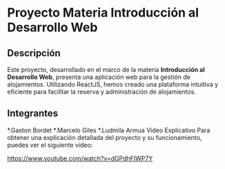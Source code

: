 # Proyecto Materia Introducción al Desarrollo Web
## Descripción
Este proyecto, desarrollado en el marco de la materia **Introducción al Desarrollo Web**, presenta una aplicación web para la gestión de alojamientos. Utilizando ReactJS, hemos creado una plataforma intuitiva y eficiente para facilitar la reserva y administración de alojamientos.

## Integrantes
*.Gaston Bordet
*.Marcelo Giles
*.Ludmila Armua
Video Explicativo
Para obtener una explicación detallada del proyecto y su funcionamiento, puedes ver el siguiente video:

https://www.youtube.com/watch?v=dGPdhFIWP7Y
